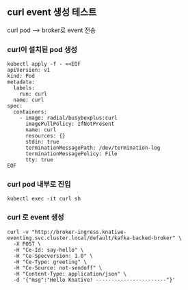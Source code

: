 ## curl event 생성 테스트

curl pod --> broker로 event 전송

### curl이 설치된 pod 생성 

```
kubectl apply -f - <<EOF
apiVersion: v1
kind: Pod
metadata:
  labels:
    run: curl
  name: curl
spec:
  containers:
    - image: radial/busyboxplus:curl
      imagePullPolicy: IfNotPresent
      name: curl
      resources: {}
      stdin: true
      terminationMessagePath: /dev/termination-log
      terminationMessagePolicy: File
      tty: true
EOF
```

### curl pod 내부로 진입

```
kubectl exec -it curl sh	
```


### curl 로 event 생성

```
curl -v "http://broker-ingress.knative-eventing.svc.cluster.local/default/kafka-backed-broker" \
  -X POST \
  -H "Ce-Id: say-hello" \
  -H "Ce-Specversion: 1.0" \
  -H "Ce-Type: greeting" \
  -H "Ce-Source: not-sendoff" \
  -H "Content-Type: application/json" \
  -d '{"msg":"Hello Knative! -----------------------"}'
```

